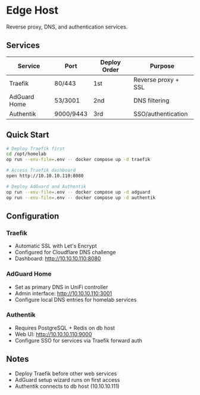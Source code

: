 # Edge Host

Reverse proxy, DNS, and authentication services.

## Services

| Service | Port | Deploy Order | Purpose |
|---------|------|--------------|---------|
| Traefik | 80/443 | 1st | Reverse proxy + SSL |
| AdGuard Home | 53/3001 | 2nd | DNS filtering |
| Authentik | 9000/9443 | 3rd | SSO/authentication |

## Quick Start

```bash
# Deploy Traefik first
cd /opt/homelab
op run --env-file=.env -- docker compose up -d traefik

# Access Traefik dashboard
open http://10.10.10.110:8080

# Deploy AdGuard and Authentik
op run --env-file=.env -- docker compose up -d adguard
op run --env-file=.env -- docker compose up -d authentik
```

## Configuration

### Traefik
- Automatic SSL with Let's Encrypt
- Configured for Cloudflare DNS challenge
- Dashboard: http://10.10.10.110:8080

### AdGuard Home
- Set as primary DNS in UniFi controller
- Admin interface: http://10.10.10.110:3001
- Configure local DNS entries for homelab services

### Authentik
- Requires PostgreSQL + Redis on db host
- Web UI: http://10.10.10.110:9000
- Configure SSO for services via Traefik forward auth

## Notes

- Deploy Traefik before other web services
- AdGuard setup wizard runs on first access
- Authentik connects to db host (10.10.10.111)
